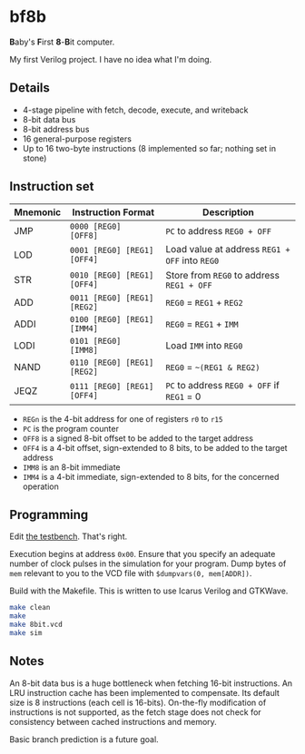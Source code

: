 # bf8b

**B**aby's **F**irst **8**-**B**it computer.

My first Verilog project. I have no idea what I'm doing.

## Details

- 4-stage pipeline with fetch, decode, execute, and writeback
- 8-bit data bus
- 8-bit address bus
- 16 general-purpose registers
- Up to 16 two-byte instructions (8 implemented so far; nothing set in stone)

## Instruction set

| Mnemonic | Instruction Format | Description |
|----------|--------------------|-------------|
| JMP  | `0000 [REG0]     [OFF8]   ` | `PC` to address `REG0 + OFF` |
| LOD  | `0001 [REG0] [REG1] [OFF4]` | Load value at address `REG1 + OFF` into `REG0` |
| STR  | `0010 [REG0] [REG1] [OFF4]` | Store from `REG0` to address `REG1 + OFF` |
| ADD  | `0011 [REG0] [REG1] [REG2]` | `REG0` = `REG1` + `REG2` |
| ADDI | `0100 [REG0] [REG1] [IMM4]` | `REG0` = `REG1` + `IMM` |
| LODI | `0101 [REG0]     [IMM8]   ` | Load `IMM` into `REG0` |
| NAND | `0110 [REG0] [REG1] [REG2]` | `REG0` = `~(REG1 & REG2)` |
| JEQZ | `0111 [REG0] [REG1] [OFF4]` | `PC` to address `REG0 + OFF` if `REG1` = 0 |

- `REGn` is the 4-bit address for one of registers `r0` to `r15`
- `PC` is the program counter
- `OFF8` is a signed 8-bit offset to be added to the target address
- `OFF4` is a 4-bit offset, sign-extended to 8 bits, to be added to the target address
- `IMM8` is an 8-bit immediate
- `IMM4` is a 4-bit immediate, sign-extended to 8 bits, for the concerned operation

## Programming

Edit [the testbench](/8bit_tb.v). That's right.

Execution begins at address `0x00`.
Ensure that you specify an adequate number of clock pulses in the simulation for your program.
Dump bytes of `mem` relevant to you to the VCD file with `$dumpvars(0, mem[ADDR])`.

Build with the Makefile. This is written to use Icarus Verilog and GTKWave.

```sh
make clean
make
make 8bit.vcd
make sim
```

## Notes
An 8-bit data bus is a huge bottleneck when fetching 16-bit instructions.
An LRU instruction cache has been implemented to compensate. Its default size is 8 instructions (each cell is 16-bits).
On-the-fly modification of instructions is not supported, as the fetch stage does not check for consistency between cached instructions and memory.

Basic branch prediction is a future goal.
